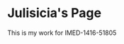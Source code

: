 <!DOCTYPE html>
<html>
<body>

<h1>Julisicia's Page</h1>
<p>This is my work for IMED-1416-51805</p>

</body>
</html>
